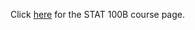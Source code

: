 <html>
  <head>
    <meta http-equiv="Refresh" content="1; url=https://lgpcappiello.github.io/teaching/stat100b/" />
  </head>
  <body>
    <p>Click <a href="https://lgpcappiello.github.io/teaching/stat100b/">here</a> for the STAT 100B course page.</p>
  </body>
</html>
